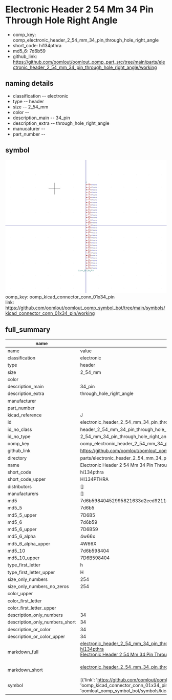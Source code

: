 # Electronic Header 2 54 Mm 34 Pin Through Hole Right Angle

  
* oomp_key: oomp_electronic_header_2_54_mm_34_pin_through_hole_right_angle 
* short_code: hi134pthra
* md5_6: 7d6b59  
* github_link: https://github.com/oomlout/oomlout_oomp_part_src/tree/main/parts/electronic_header_2_54_mm_34_pin_through_hole_right_angle/working  
## naming details
* classification -- electronic
* type -- header
* size -- 2_54_mm
* color -- 
* description_main -- 34_pin
* description_extra -- through_hole_right_angle
* manucaturer -- 
* part_number -- 



## symbol

![](symbol/0/working/working_600.png)  
oomp_key: oomp_kicad_connector_conn_01x34_pin  
link: https://github.com/oomlout/oomlout_oomp_symbol_bot/tree/main/symbols/kicad_connector_conn_01x34_pin/working  


## full_summary
| name | value | 
| --- | --- | 
| name | value | 
| classification | electronic | 
| type | header | 
| size | 2_54_mm | 
| color |  | 
| description_main | 34_pin | 
| description_extra | through_hole_right_angle | 
| manufacturer |  | 
| part_number |  | 
| kicad_reference | J | 
| id | electronic_header_2_54_mm_34_pin_through_hole_right_angle | 
| id_no_class | header_2_54_mm_34_pin_through_hole_right_angle | 
| id_no_type | 2_54_mm_34_pin_through_hole_right_angle | 
| oomp_key | oomp_electronic_header_2_54_mm_34_pin_through_hole_right_angle | 
| github_link | https://github.com/oomlout/oomlout_oomp_part_src/tree/main/parts/electronic_header_2_54_mm_34_pin_through_hole_right_angle/working | 
| directory | parts/electronic_header_2_54_mm_34_pin_through_hole_right_angle | 
| name | Electronic Header 2 54 Mm 34 Pin Through Hole Right Angle | 
| short_code | hi134pthra | 
| short_code_upper | HI134PTHRA | 
| distributors | [] | 
| manufacturers | [] | 
| md5 | 7d6b59840452995821633d2eed921151 | 
| md5_5 | 7d6b5 | 
| md5_5_upper | 7D6B5 | 
| md5_6 | 7d6b59 | 
| md5_6_upper | 7D6B59 | 
| md5_6_alpha | 4w66x | 
| md5_6_alpha_upper | 4W66X | 
| md5_10 | 7d6b598404 | 
| md5_10_upper | 7D6B598404 | 
| type_first_letter | h | 
| type_first_letter_upper | H | 
| size_only_numbers | 254 | 
| size_only_numbers_no_zeros | 254 | 
| color_upper |  | 
| color_first_letter |  | 
| color_first_letter_upper |  | 
| description_only_numbers | 34 | 
| description_only_numbers_short | 34 | 
| description_or_color | 34 | 
| description_or_color_upper | 34 | 
| markdown_full | [electronic_header_2_54_mm_34_pin_through_hole_right_angle](https://github.com/oomlout/oomlout_oomp_part_src/tree/main/parts/electronic_header_2_54_mm_34_pin_through_hole_right_angle/working)<br>[hi134pthra](https://github.com/oomlout/oomlout_oomp_part_src/tree/main/parts/electronic_header_2_54_mm_34_pin_through_hole_right_angle/working)<br>[Electronic Header 2 54 Mm 34 Pin Through Hole Right Angle](https://github.com/oomlout/oomlout_oomp_part_src/tree/main/parts/electronic_header_2_54_mm_34_pin_through_hole_right_angle/working)<br><br> | 
| markdown_short | [electronic_header_2_54_mm_34_pin_through_hole_right_angle](https://github.com/oomlout/oomlout_oomp_part_src/tree/main/parts/electronic_header_2_54_mm_34_pin_through_hole_right_angle/working)<br><br> | 
| symbol | [{'link': 'https://github.com/oomlout/oomlout_oomp_symbol_bot/tree/main/symbols/kicad_connector_conn_01x34_pin', 'oomp_key': 'oomp_kicad_connector_conn_01x34_pin', 'directory': 'oomlout_oomp_symbol_bot/symbols/kicad_connector_conn_01x34_pin//working/working.kicad_sym'}] | 
